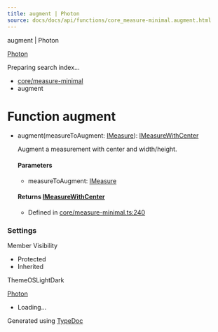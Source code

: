 ```yaml
---
title: augment | Photon
source: docs/docs/api/functions/core_measure-minimal.augment.html
---
```


augment | Photon

[Photon](../index.html)




Preparing search index...

* [core/measure-minimal](../modules/core_measure-minimal.html)
* augment

# Function augment

* augment(measureToAugment: [IMeasure](../interfaces/core_maker.IMeasure.html)): [IMeasureWithCenter](../interfaces/core_maker.IMeasureWithCenter.html)

  Augment a measurement with center and width/height.

  #### Parameters

  + measureToAugment: [IMeasure](../interfaces/core_maker.IMeasure.html)

  #### Returns [IMeasureWithCenter](../interfaces/core_maker.IMeasureWithCenter.html)

  + Defined in [core/measure-minimal.ts:240](https://github.com/mwhite454/photon/blob/main/packages/photon/src/core/measure-minimal.ts#L240)

### Settings

Member Visibility

* Protected
* Inherited

ThemeOSLightDark

[Photon](../index.html)

* Loading...

Generated using [TypeDoc](https://typedoc.org/)
